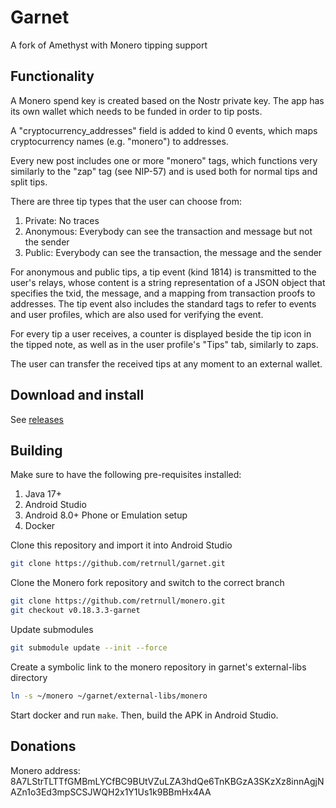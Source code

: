 # Garnet

A fork of Amethyst with Monero tipping support

## Functionality

A Monero spend key is created based on the Nostr private key. The app has its own wallet which needs to be funded in order to tip posts.

A "cryptocurrency_addresses" field is added to kind 0 events, which maps cryptocurrency names (e.g. "monero") to addresses.

Every new post includes one or more "monero" tags, which functions very similarly to the "zap" tag (see NIP-57) and is used both for normal tips and split tips.

There are three tip types that the user can choose from:

1. Private: No traces
2. Anonymous: Everybody can see the transaction and message but not the sender
3. Public: Everybody can see the transaction, the message and the sender

For anonymous and public tips, a tip event (kind 1814) is transmitted to the user's relays, whose content is a string representation of a JSON object that specifies the txid, the message, and a mapping from transaction proofs to addresses. The tip event also includes the standard tags to refer to events and user profiles, which are also used for verifying the event.

For every tip a user receives, a counter is displayed beside the tip icon in the tipped note, as well as in the user profile's "Tips" tab, similarly to zaps.

The user can transfer the received tips at any moment to an external wallet.

## Download and install

See [releases](https://github.com/retrnull/garnet/releases)

## Building

Make sure to have the following pre-requisites installed:
1. Java 17+
2. Android Studio
3. Android 8.0+ Phone or Emulation setup
4. Docker

Clone this repository and import it into Android Studio
```bash
git clone https://github.com/retrnull/garnet.git
```

Clone the Monero fork repository and switch to the correct branch
```bash
git clone https://github.com/retrnull/monero.git
git checkout v0.18.3.3-garnet
```

Update submodules
```bash
git submodule update --init --force
```

Create a symbolic link to the monero repository in garnet's external-libs directory
```bash
ln -s ~/monero ~/garnet/external-libs/monero
```

Start docker and run `make`. Then, build the APK in Android Studio.

## Donations

Monero address: 8A7LStrTLTTfGMBmLYCfBC9BUtVZuLZA3hdQe6TnKBGzA3SKzXz8innAgjNAZn1o3Ed3mpSCSJWQH2x1Y1Us1k9BBmHx4AA
